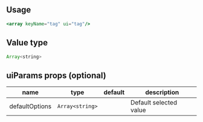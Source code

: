 ## Usage

```jsx
<array keyName="tag" ui="tag"/>
```

<!-- STORY -->

## Value type

```js
Array<string>
```

## uiParams props (optional)

<table>
  <thead>
    <tr>
      <th>name</th>
      <th>type</th>
      <th>default</th>
      <th>description</th>
    </tr>
  </thead>
  <tbody>
    <tr>
      <td>defaultOptions</td>
      <td><code>Array&lt;string&gt;</code></td>
      <td></td>
      <td>Default selected value</td>
    </tr>
  </tbody>
</table>
